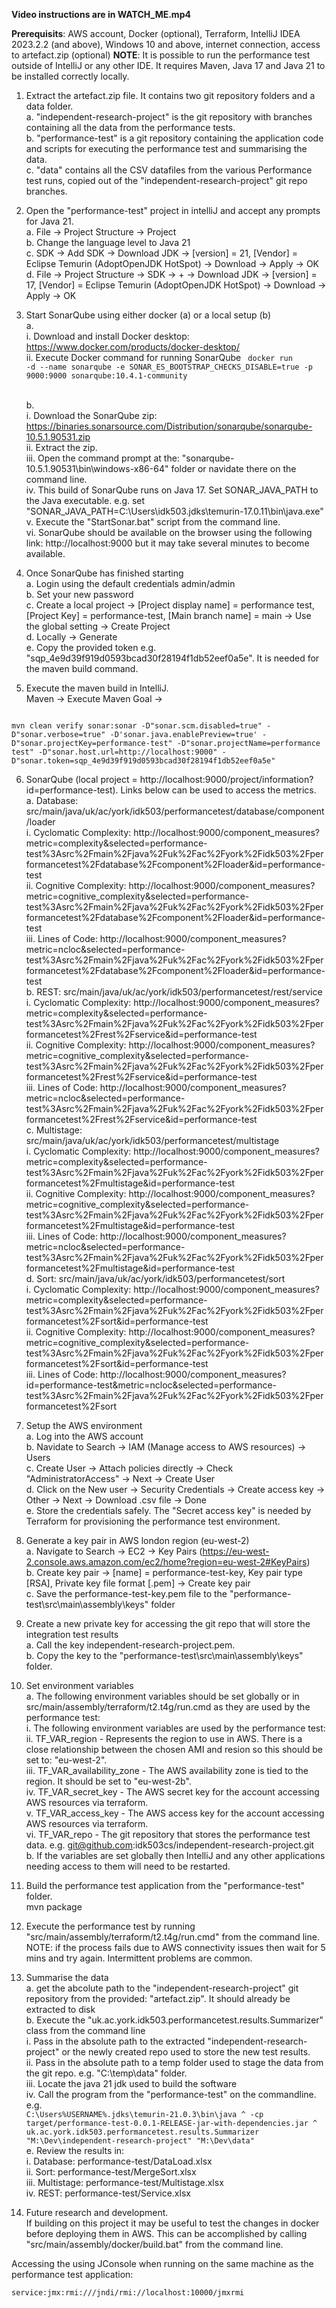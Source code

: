 <b>Video instructions are in WATCH_ME.mp4</b>

<b>Prerequisits</b>: AWS account, Docker (optional), Terraform, IntelliJ IDEA 2023.2.2 (and above), Windows 10 and above, internet connection, access to artefact.zip (optional)
<b>NOTE</b>: It is possible to run the performance test outside of IntelliJ or any other IDE. It requires Maven, Java 17 and Java 21 to be installed correctly locally.

1. Extract the artefact.zip file. It contains two git repository folders and a data folder.
   <br>a. "independent-research-project" is the git repository with branches containing all the data from the performance tests. 
   <br>b. "performance-test" is a git repository containing the application code and scripts for executing the performance test and summarising the data.
   <br>c. "data" contains all the CSV datafiles from the various Performance test runs, copied out of the "independent-research-project" git repo branches.

2. Open the "performance-test" project in intelliJ and accept any prompts for Java 21.
   <br>a. File -> Project Structure -> Project
   <br>b. Change the language level to Java 21
   <br>c. SDK -> Add SDK -> Download JDK -> [version] = 21, [Vendor] = Eclipse Temurin (AdoptOpenJDK HotSpot) -> Download -> Apply -> OK
   <br>d. File -> Project Structure -> SDK -> + -> Download JDK -> [version] = 17, [Vendor] = Eclipse Temurin (AdoptOpenJDK HotSpot) -> Download -> Apply -> OK

3. Start SonarQube using either docker (a) or a local setup (b)
   <br>a. 
   <br>  i. Download and install Docker desktop: https://www.docker.com/products/docker-desktop/
   <br>  ii. Execute Docker command for running SonarQube
   <code>
   docker run -d --name sonarqube -e SONAR_ES_BOOTSTRAP_CHECKS_DISABLE=true -p 9000:9000 sonarqube:10.4.1-community
   </code>

   <br>b.
   <br>   i. Download the SonarQube zip: https://binaries.sonarsource.com/Distribution/sonarqube/sonarqube-10.5.1.90531.zip
   <br>   ii. Extract the zip.
   <br>   iii. Open the command prompt at the: "sonarqube-10.5.1.90531\bin\windows-x86-64" folder or navidate there on the command line.
   <br>   iv. This build of SonarQube runs on Java 17. Set SONAR_JAVA_PATH to the Java executable. e.g. set "SONAR_JAVA_PATH=C:\Users\idk503\.jdks\temurin-17.0.11\bin\java.exe"
   <br>   v. Execute the "StartSonar.bat" script from the command line.
   <br>   vi. SonarQube should be available on the browser using the following link: http://localhost:9000 but it may take several minutes to become available.
   
4. Once SonarQube has finished starting
   <br>a. Login using the default credentials admin/admin
   <br>b. Set your new password
   <br>c. Create a local project -> [Project display name] = performance test, [Project Key] = performance-test, [Main branch name] = main -> Use the global setting -> Create Project
   <br>d. Locally -> Generate
   <br>e. Copy the provided token e.g. "sqp_4e9d39f919d0593bcad30f28194f1db52eef0a5e". It is needed for the maven build command. 

5. Execute the maven build in IntelliJ.
   <br>Maven -> Execute Maven Goal -> 
<code>
mvn clean verify sonar:sonar -D"sonar.scm.disabled=true" -D"sonar.verbose=true" -D'sonar.java.enablePreview=true' -D"sonar.projectKey=performance-test" -D"sonar.projectName=performance test" -D"sonar.host.url=http://localhost:9000" -D"sonar.token=sqp_4e9d39f919d0593bcad30f28194f1db52eef0a5e"
</code>

6. SonarQube (local project = <url>http://localhost:9000/project/information?id=performance-test</url>). Links below can be used to access the metrics.
   <br>a. Database: src/main/java/uk/ac/york/idk503/performancetest/database/component/loader
   <br>   i. Cyclomatic Complexity: http://localhost:9000/component_measures?metric=complexity&selected=performance-test%3Asrc%2Fmain%2Fjava%2Fuk%2Fac%2Fyork%2Fidk503%2Fperformancetest%2Fdatabase%2Fcomponent%2Floader&id=performance-test
   <br>   ii. Cognitive Complexity: http://localhost:9000/component_measures?metric=cognitive_complexity&selected=performance-test%3Asrc%2Fmain%2Fjava%2Fuk%2Fac%2Fyork%2Fidk503%2Fperformancetest%2Fdatabase%2Fcomponent%2Floader&id=performance-test
   <br>   iii. Lines of Code: http://localhost:9000/component_measures?metric=ncloc&selected=performance-test%3Asrc%2Fmain%2Fjava%2Fuk%2Fac%2Fyork%2Fidk503%2Fperformancetest%2Fdatabase%2Fcomponent%2Floader&id=performance-test
   <br>b. REST: src/main/java/uk/ac/york/idk503/performancetest/rest/service
   <br>   i. Cyclomatic Complexity: http://localhost:9000/component_measures?metric=complexity&selected=performance-test%3Asrc%2Fmain%2Fjava%2Fuk%2Fac%2Fyork%2Fidk503%2Fperformancetest%2Frest%2Fservice&id=performance-test
   <br>   ii. Cognitive Complexity: http://localhost:9000/component_measures?metric=cognitive_complexity&selected=performance-test%3Asrc%2Fmain%2Fjava%2Fuk%2Fac%2Fyork%2Fidk503%2Fperformancetest%2Frest%2Fservice&id=performance-test
   <br>   iii. Lines of Code: http://localhost:9000/component_measures?metric=ncloc&selected=performance-test%3Asrc%2Fmain%2Fjava%2Fuk%2Fac%2Fyork%2Fidk503%2Fperformancetest%2Frest%2Fservice&id=performance-test
   <br>c. Multistage: src/main/java/uk/ac/york/idk503/performancetest/multistage
   <br>   i. Cyclomatic Complexity: http://localhost:9000/component_measures?metric=complexity&selected=performance-test%3Asrc%2Fmain%2Fjava%2Fuk%2Fac%2Fyork%2Fidk503%2Fperformancetest%2Fmultistage&id=performance-test
   <br>   ii. Cognitive Complexity: http://localhost:9000/component_measures?metric=cognitive_complexity&selected=performance-test%3Asrc%2Fmain%2Fjava%2Fuk%2Fac%2Fyork%2Fidk503%2Fperformancetest%2Fmultistage&id=performance-test
   <br>   iii. Lines of Code: http://localhost:9000/component_measures?metric=ncloc&selected=performance-test%3Asrc%2Fmain%2Fjava%2Fuk%2Fac%2Fyork%2Fidk503%2Fperformancetest%2Fmultistage&id=performance-test
   <br>d. Sort: src/main/java/uk/ac/york/idk503/performancetest/sort
   <br>   i. Cyclomatic Complexity: http://localhost:9000/component_measures?metric=complexity&selected=performance-test%3Asrc%2Fmain%2Fjava%2Fuk%2Fac%2Fyork%2Fidk503%2Fperformancetest%2Fsort&id=performance-test
   <br>   ii. Cognitive Complexity: http://localhost:9000/component_measures?metric=cognitive_complexity&selected=performance-test%3Asrc%2Fmain%2Fjava%2Fuk%2Fac%2Fyork%2Fidk503%2Fperformancetest%2Fsort&id=performance-test
   <br>   iii. Lines of Code: http://localhost:9000/component_measures?id=performance-test&metric=ncloc&selected=performance-test%3Asrc%2Fmain%2Fjava%2Fuk%2Fac%2Fyork%2Fidk503%2Fperformancetest%2Fsort

7. Setup the AWS environment
   <br>a. Log into the AWS account
   <br>b. Navidate to Search -> IAM (Manage access to AWS resources) -> Users
   <br>c. Create User -> Attach policies directly -> Check "AdministratorAccess" -> Next -> Create User
   <br>d. Click on the New user -> Security Credentials -> Create access key -> Other -> Next -> Download .csv file -> Done
   <br>e. Store the credentials safely. The "Secret access key" is needed by Terraform for provisioning the performance test environment.

8. Generate a key pair in AWS london region (eu-west-2) 
   <br>a. Navigate to Search -> EC2 -> Key Pairs (https://eu-west-2.console.aws.amazon.com/ec2/home?region=eu-west-2#KeyPairs)
   <br>b. Create key pair -> [name] = performance-test-key, Key pair type [RSA], Private key file format [.pem] -> Create key pair
   <br>c. Save the performance-test-key.pem file to the "performance-test\src\main\assembly\keys" folder

9. Create a new private key for accessing the git repo that will store the integration test results
   <br>a. Call the key independent-research-project.pem.
   <br>b. Copy the key to the "performance-test\src\main\assembly\keys" folder.

10. Set environment variables
   <br>a. The following environment variables should be set globally or in src/main/assembly/terraform/t2.t4g/run.cmd as they are used by the performance test:
   <br>   i.   The following environment variables are used by the performance test:
   <br>   ii.  TF_VAR_region - Represents the region to use in AWS. There is a close relationship between the chosen AMI and resion so this should be set to: "eu-west-2".
   <br>   iii. TF_VAR_availability_zone - The AWS availability zone is tied to the region. It should be set to "eu-west-2b".
   <br>   iv.  TF_VAR_secret_key - The AWS secret key for the account accessing AWS resources via terraform.
   <br>   v.   TF_VAR_access_key - The AWS access key for the account accessing AWS resources via terraform.
   <br>   vi.  TF_VAR_repo - The git repository that stores the performance test data. e.g. git@github.com:idk503cs/independent-research-project.git
   <br>b. If the variables are set globally then IntelliJ and any other applications needing access to them will need to be restarted.

11. Build the performance test application from the "performance-test" folder.
<br>mvn package
12. Execute the performance test by running "src/main/assembly/terraform/t2.t4g/run.cmd" from the command line.
   <br>NOTE: if the process fails due to AWS connectivity issues then wait for 5 mins and try again. Intermittent problems are common.

13. Summarise the data
   <br>a. get the abcolute path to the "independent-research-project" git repository from the provided: "artefact.zip". It should already be extracted to disk
   <br>b. Execute the "uk.ac.york.idk503.performancetest.results.Summarizer" class from the command line
   <br>i.   Pass in the absolute path to the extracted "independent-research-project" or the newly created repo used to store the new test results. 
   <br>ii.  Pass in the absolute path to a temp folder used to stage the data from the git repo. e.g. "C:\temp\data" folder.
   <br>iii. Locate the java 21 jdk used to build the software
   <br>iv.  Call the program from the "performance-test" on the commandline. e.g. 
   <br><code>C:\Users\%USERNAME%\.jdks\temurin-21.0.3\bin\java ^
    -cp target/performance-test-0.0.1-RELEASE-jar-with-dependencies.jar ^
    uk.ac.york.idk503.performancetest.results.Summarizer "M:\Dev\independent-research-project" "M:\Dev\data"</code>
   <br>e. Review the results in:
   <br>i.   Database: performance-test/DataLoad.xlsx
   <br>ii.  Sort: performance-test/MergeSort.xlsx
   <br>iii. Multistage: performance-test/Multistage.xlsx
   <br>iv.  REST: performance-test/Service.xlsx

14. Future research and development.
<br>If building on this project it may be useful to test the changes in docker before deploying them in AWS. This can be 
accomplished by calling "src/main/assembly/docker/build.bat" from the command line.


Accessing the using JConsole when running on the same machine as the performance test application: <br>
<code>
service:jmx:rmi:///jndi/rmi://localhost:10000/jmxrmi
</code>



